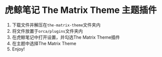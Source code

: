 # 虎鲸笔记 The Matrix Theme 主题插件
1. 下载文件并解压在`the-matrix-theme`文件夹内
2. 将文件放置于`orca/plugins`文件夹内
3. 在虎鲸笔记中打开设置，并勾选The Matrix Theme插件
4. 在主题中选择The Matrix Theme
5. Enjoy!
